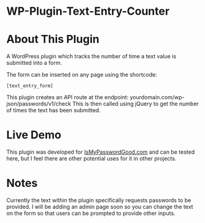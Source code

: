 # WP-Plugin-Text-Entry-Counter


# About This Plugin
A WordPress plugin which tracks the number of time a text value is submitted into a form.

The form can be inserted on any page using the shortcode:
```
[text_entry_form]
```

This plugin creates an API route at the endpoint:
yourdomain.com/wp-json/passwords/v1/check
This is then called using jQuery to get the number of times the text has been submitted.


# Live Demo
This plugin was developed for [IsMyPasswordGood.com](https://ismypasswordgood.com/) and can be tested here, but I feel there are other potential uses for it in other projects.


# Notes
Currently the text within the plugin specifically requests passwords to be provided. I will be adding an admin page soon so you can change the text on the form so that users can be prompted to provide other inputs.